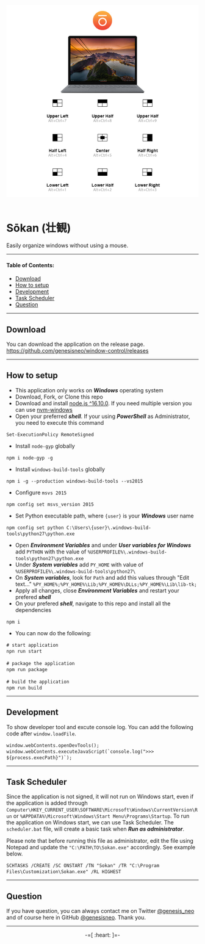 <p align="center">
  <img src="./assets/application.jpg"><br><br>
</p>

# Sōkan (壮観)

Easily organize windows without using a mouse.

---

#### Table of Contents:
* [Download](#download)
* [How to setup](#how-to-setup)
* [Development](#development)
* [Task Scheduler](#task-scheduler)
* [Question](#question)

---

## Download

You can download the application on the release page.<br />
https://github.com/genesisneo/window-control/releases

---

## How to setup

* This application only works on **_Windows_** operating system
* Download, Fork, or Clone this repo
* Download and install [node.js ^16.10.0](https://nodejs.org/en/download/releases/). If you need multiple version you can use [nvm-windows](https://github.com/coreybutler/nvm-windows)
* Open your preferred **_shell_**. If your using **_PowerShell_** as Administrator, you need to execute this command
```
Set-ExecutionPolicy RemoteSigned
```
* Install `node-gyp` globally
```
npm i node-gyp -g
```
* Install `windows-build-tools` globally
```
npm i -g --production windows-build-tools --vs2015
```
* Configure `msvs 2015`
```
npm config set msvs_version 2015
```
* Set Python executable path, where `{user}` is your **_Windows_** user name
```
npm config set python C:\Users\{user}\.windows-build-tools\python27\python.exe
```
* Open **_Environment Variables_** and under **_User variables for Windows_** add `PYTHON` with the value of `%USERPROFILE%\.windows-build-tools\python27\python.exe`
* Under **_System variables_** add `PY_HOME` with value of `%USERPROFILE%\.windows-build-tools\python27\`
* On **_System variables_**, look for `Path` and add this values through "Edit text..." `%PY_HOME%;%PY_HOME%\Lib;%PY_HOME%\DLLs;%PY_HOME%\Lib\lib-tk;`
* Apply all changes, close **_Environment Variables_** and restart your prefered **_shell_**
* On your prefered **_shell_**, navigate to this repo and install all the dependencies
```
npm i
```
* You can now do the following:
```
# start application
npn run start

# package the application
npm run package

# build the application
npm run build
```

---

## Development

To show developer tool and excute console log. You can add the following code after `window.loadFile`.

```
window.webContents.openDevTools();
window.webContents.executeJavaScript(`console.log(">>> ${process.execPath}")`);
```

---

## Task Scheduler

Since the application is not signed, it will not run on Windows start, even if the application is added through `Computer\HKEY_CURRENT_USER\SOFTWARE\Microsoft\Windows\CurrentVersion\Run` or `%APPDATA%\Microsoft\Windows\Start Menu\Programs\Startup`. To run the application on Windows start, we can use Task Scheduler. The `scheduler.bat` file, will create a basic task when **_Run as administrator_**.

Please note that before running this file as administrator, edit the file using Notepad and update the `"C:\PATH\TO\Sokan.exe"` accordingly. See example below.

```
SCHTASKS /CREATE /SC ONSTART /TN "Sokan" /TR "C:\Program Files\Customization\Sokan.exe" /RL HIGHEST
```

---

## Question

If you have question, you can always contact me on Twitter [@genesis_neo](https://twitter.com/genesis_neo) and of course here in GitHub [@genesisneo](https://github.com/genesisneo). Thank you.

---

<p align="center">-=[ :heart: ]=-</p>